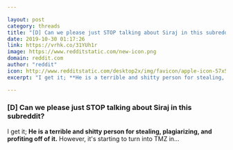 ```yaml
---

layout: post
category: threads
title: "[D] Can we please just STOP talking about Siraj in this subreddit?"
date: 2019-10-30 01:17:26
link: https://vrhk.co/31YUh1r
image: https://www.redditstatic.com/new-icon.png
domain: reddit.com
author: "reddit"
icon: http://www.redditstatic.com/desktop2x/img/favicon/apple-icon-57x57.png
excerpt: "I get it; **He is a terrible and shitty person for stealing, plagiarizing, and profiting off of it.** However, it's starting to turn into TMZ in..."

---
```


### [D] Can we please just STOP talking about Siraj in this subreddit?

I get it; **He is a terrible and shitty person for stealing, plagiarizing, and profiting off of it.** However, it's starting to turn into TMZ in...
